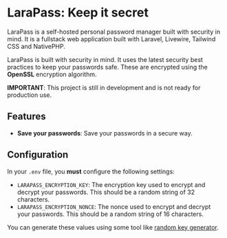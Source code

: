 # LaraPass: Keep it secret

LaraPass is a self-hosted personal password manager built with security in mind. It is a fullstack web application built with Laravel, Livewire, Tailwind CSS and NativePHP.

LaraPass is built with security in mind. It uses the latest security best practices to keep your passwords safe. These are encrypted using the **OpenSSL** encryption algorithm.

**IMPORTANT**: This project is still in development and is not ready for production use.

## Features

- **Save your passwords**: Save your passwords in a secure way.

## Configuration

In your `.env` file, you **must** configure the following settings:

- `LARAPASS_ENCRYPTION_KEY`: The encryption key used to encrypt and decrypt your passwords. This should be a random string of 32 characters.
- `LARAPASS_ENCRYPTION_NONCE`: The nonce used to encrypt and decrypt your passwords. This should be a random string of 16 characters.

You can generate these values using some tool like [random key generator](https://acte.ltd/utils/randomkeygen).
